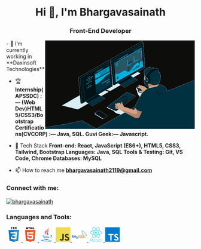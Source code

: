<h1 align="center">Hi 👋, I'm Bhargavasainath</h1>
<h3 align="center">Front-End Developer</h3>
<img align="right" alt="Coding" width="400" src="https://raw.githubusercontent.com/Potential17/Potential17/master/user%20(2).gif">
- 🔭 I’m currently working in **Daxinsoft Technologies**

- 🏆 **Internship(APSSDC) :— (Web Dev)HTML5/CSS3/Bootstrap
   Certifications(CVCORP) :— Java, SQL.
   Guvi Geek:— Javascript.**

- 🧰 Tech Stack **Front-end: React, JavaScript (ES6+), HTML5, CSS3, Tailwind, Bootstrap Languages: Java, SQL Tools & Testing: Git, VS Code, Chrome Databases: MySQL**

- 📫 How to reach me **bhargavasainath2119@gmail.com**

<h3 align="left">Connect with me:</h3>
<p align="left">
<a href="https://linkedin.com/in/bhargavasainath" target="blank"><img align="center" src="https://raw.githubusercontent.com/rahuldkjain/github-profile-readme-generator/master/src/images/icons/Social/linked-in-alt.svg" alt="bhargavasainath" height="30" width="40" /></a>
</p>

<h3 align="left">Languages and Tools:</h3>
<p align="left"> <a href="https://www.w3schools.com/css/" target="_blank" rel="noreferrer"> <img src="https://raw.githubusercontent.com/devicons/devicon/master/icons/css3/css3-original-wordmark.svg" alt="css3" width="40" height="40"/> </a> <a href="https://www.w3.org/html/" target="_blank" rel="noreferrer"> <img src="https://raw.githubusercontent.com/devicons/devicon/master/icons/html5/html5-original-wordmark.svg" alt="html5" width="40" height="40"/> </a> <a href="https://www.java.com" target="_blank" rel="noreferrer"> <img src="https://raw.githubusercontent.com/devicons/devicon/master/icons/java/java-original.svg" alt="java" width="40" height="40"/> </a> <a href="https://developer.mozilla.org/en-US/docs/Web/JavaScript" target="_blank" rel="noreferrer"> <img src="https://raw.githubusercontent.com/devicons/devicon/master/icons/javascript/javascript-original.svg" alt="javascript" width="40" height="40"/> </a> <a href="https://www.mysql.com/" target="_blank" rel="noreferrer"> <img src="https://raw.githubusercontent.com/devicons/devicon/master/icons/mysql/mysql-original-wordmark.svg" alt="mysql" width="40" height="40"/> </a> <a href="https://reactjs.org/" target="_blank" rel="noreferrer"> <img src="https://raw.githubusercontent.com/devicons/devicon/master/icons/react/react-original-wordmark.svg" alt="react" width="40" height="40"/> </a> <a href="https://www.typescriptlang.org/" target="_blank" rel="noreferrer"> <img src="https://raw.githubusercontent.com/devicons/devicon/master/icons/typescript/typescript-original.svg" alt="typescript" width="40" height="40"/> </a> </p>
